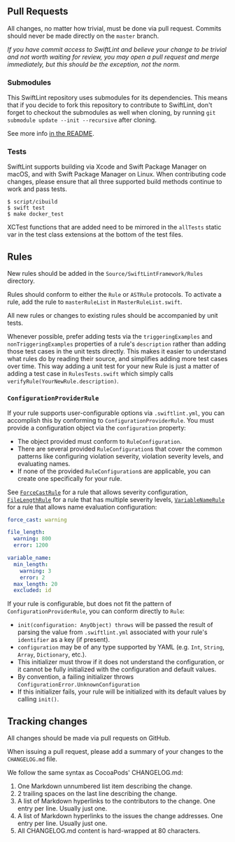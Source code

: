 ## Pull Requests

All changes, no matter how trivial, must be done via pull request. Commits
should never be made directly on the `master` branch.

_If you have commit access to SwiftLint and believe your change to be trivial
and not worth waiting for review, you may open a pull request and merge
immediately, but this should be the exception, not the norm._

### Submodules

This SwiftLint repository uses submodules for its dependencies.
This means that if you decide to fork this repository to contribute to SwiftLint,
don't forget to checkout the submodules as well when cloning, by running
`git submodule update --init --recursive` after cloning.

See more info [in the README](https://github.com/realm/SwiftLint#installation).

### Tests

SwiftLint supports building via Xcode and Swift Package Manager on macOS, and
with Swift Package Manager on Linux. When contributing code changes, please
ensure that all three supported build methods continue to work and pass tests.

```shell
$ script/cibuild
$ swift test
$ make docker_test
```

XCTest functions that are added need to be mirrored in the `allTests` static var
in the test class extensions at the bottom of the test files.

## Rules

New rules should be added in the `Source/SwiftLintFramework/Rules` directory.

Rules should conform to either the `Rule` or `ASTRule` protocols.
To activate a rule, add the rule to `masterRuleList` in `MasterRuleList.swift`.

All new rules or changes to existing rules should be accompanied by unit tests.

Whenever possible, prefer adding tests via the `triggeringExamples` and
`nonTriggeringExamples` properties of a rule's `description` rather than adding
those test cases in the unit tests directly. This makes it easier to understand
what rules do by reading their source, and simplifies adding more test cases
over time. This way adding a unit test for your new Rule is just a matter of
adding a test case in `RulesTests.swift` which simply calls
`verifyRule(YourNewRule.description)`.

### `ConfigurationProviderRule`

If your rule supports user-configurable options via `.swiftlint.yml`, you can
accomplish this by conforming to `ConfigurationProviderRule`. You must provide a
configuration object via the `configuration` property:

* The object provided must conform to `RuleConfiguration`.
* There are several provided `RuleConfiguration`s that cover the common patterns like
  configuring violation severity, violation severity levels, and evaluating
  names.
* If none of the provided `RuleConfiguration`s are applicable, you can create one
  specifically for your rule.

See [`ForceCastRule`](https://github.com/realm/SwiftLint/blob/master/Source/SwiftLintFramework/Rules/ForceCastRule.swift)
for a rule that allows severity configuration,
[`FileLengthRule`](https://github.com/realm/SwiftLint/blob/master/Source/SwiftLintFramework/Rules/FileLengthRule.swift)
for a rule that has multiple severity levels,
[`VariableNameRule`](https://github.com/realm/SwiftLint/blob/master/Source/SwiftLintFramework/Rules/VariableNameRule.swift)
for a rule that allows name evaluation configuration:

``` yaml
force_cast: warning

file_length:
  warning: 800
  error: 1200

variable_name:
  min_length:
    warning: 3
    error: 2
  max_length: 20
  excluded: id
```

If your rule is configurable, but does not fit the pattern of
`ConfigurationProviderRule`, you can conform directly to `Rule`:

* `init(configuration: AnyObject) throws` will be passed the result of parsing the
  value from `.swiftlint.yml` associated with your rule's `identifier` as a key
  (if present).
* `configuration` may be of any type supported by YAML (e.g. `Int`, `String`, `Array`,
  `Dictionary`, etc.).
* This initializer must throw if it does not understand the configuration, or
  it cannot be fully initialized with the configuration and default values.
* By convention, a failing initializer throws
  `ConfigurationError.UnknownConfiguration`
* If this initializer fails, your rule will be initialized with its default
  values by calling `init()`.

## Tracking changes

All changes should be made via pull requests on GitHub.

When issuing a pull request, please add a summary of your changes to
the `CHANGELOG.md` file.

We follow the same syntax as CocoaPods' CHANGELOG.md:

1. One Markdown unnumbered list item describing the change.
2. 2 trailing spaces on the last line describing the change.
3. A list of Markdown hyperlinks to the contributors to the change. One entry
   per line. Usually just one.
4. A list of Markdown hyperlinks to the issues the change addresses. One entry
   per line. Usually just one.
5. All CHANGELOG.md content is hard-wrapped at 80 characters.
